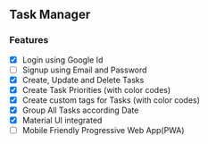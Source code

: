 ## Task Manager

### Features

- [x] Login using Google Id
- [ ] Signup using Email and Password
- [x] Create, Update and Delete Tasks
- [x] Create Task Priorities (with color codes)
- [x] Create custom tags for Tasks (with color codes)
- [x] Group All Tasks according Date
- [x] Material UI integrated
- [ ] Mobile Friendly Progressive Web App(PWA)
